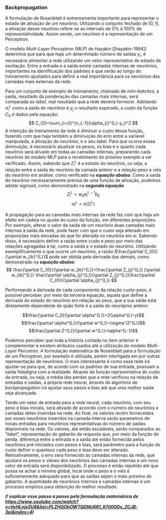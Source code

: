 ### Backpropagation

A formulação de Rosenblatt é extremamente importante para representar o estado de ativação de um neurônio. Utilizando o conjunto fechado de $[0,1]$, a ativação desse neurônio refere-se ao intervalo de 0% à 100% de representatividade. Assim sendo, um neurônio é a representação de um Perceptron.

O modelo *Multi-Layer Perceptron* (MLP) de Hayakin [[hayakin-1994]] determina que para que haja um determinado número de saídas $y_{i}$, é necessário alimentar a rede utilizando um vetor representativo do estado de excitação. Entre a entrada e a saída existe camadas internas de neurônios, importantes na identificação dos padrões e que serão ao longo do treinamento ajustados para definir a real importância para os neurônios das camadas mais externas da rede.

Para um conjunto de exemplo de treinamento, chamado de *mini-batches*, a saída, resultado da ponderação das camadas mais internas, será comparada ao *label*, real resultado que a rede deveria fornecer. Adotando $\alpha_{i}^{L}$ como a saída do neurônio e $y_j$ o resultado esperado, a custo da função $C_{0}$ é dados pela equação: $$ C_{0}=\sum_{i=0}^{n_L-1}(\alpha_{i}^{L}-y_i)^2 $$
A intenção do treinamento da rede é diminuir o custo dessa função, fazendo com que haja também a diminuição do erro entre a variável manipulada, a ativação do neurônio, e o seu *label*. Para que ocorra essaa diminuição, é necessário atualizar os pesos, os bias e o quanto cada neurônio será ativado em todas as camadas internas, preparando cada neurônio do modelo MLP para o recebimento do próximo exemplo a ser verificado. Assim, sabendo que $Z_{i}^{L}$ é a estado do neurônio, ou seja, a relação entre a saída do neurônio da camada anteior e a relação peso e viés do neurônio em análise, como verificado na ***equação abaixo***. Como a saída do neurônio necessariamente previsa de uma função de ativação, podemos adotar sigmoid, como demonstrado na ***segunda equação***
$$ Z_{i}^{L}=w_{ij}\alpha_{i}^{L-1}b_{ij} $$
$$ \alpha_{i}^{L}=\sigma(Z_{i}^{L}) $$

A propagação para as camadas mais internas da rede faz com que haja um efeito em cadeia no ajuste do custo da função, em diferentes proporções. Por exemplo, alterar o valor da saída de um neurônio duas camadas mais internas à saída da rede, pode fazer com que o custo seja alterado em proporções mais elevadas do que foi alterada no neurônio em si. Sabendo disso, é necessário definir a razão entre custo e peso  por meio das relações agragadas à tal, como a saída e o estado do neurônio. Utilizando exemplificamente o que ocorre um neurônio, a razão $\frac{\partial C_{0}}{\partial w_{ik}^{L}}$ pode ser obtida pela derivada das demais, como demonstrado na ***equação abaixo***:
$$ \frac{\partial C_{0}}{\partial w_{ik}^{L}}=\frac{\partial Z_{j}^{L}} {\partial w_{ik}^{L}} \frac{\partial \alpha_{j}^{L}}{\partial Z_{j}^{L}}\frac{\partial C_{0}}{\partial \alpha_{j}^{L}} $$


Performando a derivada de cada componente da relação custo-peso, é possível perceber, por meio da terceira equação, aquela que define a derivada do estado do neurônio em relação ao peso, que a sua saída está diretamente dependente do quão forte é a saída do neurôpnio anteior:

$$\frac{\partial C_0}{\partial \alpha^{L}}=2(\alpha^{L}-y)$$
$$\frac{\partial \alpha^{L}}{\partial w^{L}}=\sigma'(Z^{L})$$
$$\frac{\partial Z^{L}}{\partial w^{L}}=\alpha^{L-1}$$




Podemos perceber que toda a história contada no item anterior é complementar e existem atributos usados até a utilização do modelo *Multi-Layer Percetron*. A formulação matemática de Rosenblatt para a formulação de um *Perceptron*, por exemplo é utilizada, porém interligada em por outras representação de neurônios. O mais interessante é como essa rede irá ajustar-se para que, de acordo com os padrões de sua entrada, possuam a saída fidedigna com a realidade. Através da função representativa do custo da entrada, ou seja, a média das perdas que a rede verificou na relação de entradas e saídas, a própria rede neural, através do algortimo de *backpropagation* irá ajustar seus pesos e bias até que uma melhor saída seja alcançada. 

Tendo um vetor de entrada para a rede neural, cada neurônio, com seu peso e bias iniciais, será ativado de acoordo com o número de neurônios e camadas deles inseridas na rede. Ao final, os valores recém forneceidos por esses neurônios inseridos na camada interna serão parametros de novas entradas para neurônios representativas do número de saídas disponíveis na rede. Os valores, até então escaláveis, serão comparados ao "*label*", representação do gabarito de resposta que, por meio da função de perda, diferença entre a entrada e a saída até então fornecida pelos neurônios pré-iniciados com pesos e bias, será parâmetro para a função de custo definir o quantoos cada peso e bias deve ser alterado. Retroativamente, o erro será fornecido às camadas internas da rede, que ajustará os pesos e viéses dos neurônios das camadas internas e um novo vetor de entrada será disponibilizado. O processo é então repetido até que possa se achar o mínimo global, local onde o peso e o viés é suficientemente adequado para que as saídas sejam o mais próximo do gabarito. A quantidade de neurônios internos e camadas internas é um processo empírico para obtenção do melhor resultado. 

***(! explicar esse passo a passo pela formulação matemárica de https://www.youtube.com/watch?v=tIeHLnjs5U8&list=PLZHQObOWTQDNU6R1_67000Dx_ZCJB-3pi&index=4)***